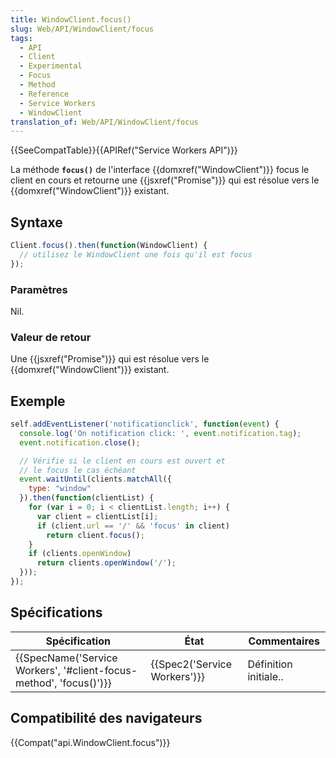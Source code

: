 ```yaml
---
title: WindowClient.focus()
slug: Web/API/WindowClient/focus
tags:
  - API
  - Client
  - Experimental
  - Focus
  - Method
  - Reference
  - Service Workers
  - WindowClient
translation_of: Web/API/WindowClient/focus
---
```

{{SeeCompatTable}}{{APIRef("Service Workers API")}}

La méthode **`focus()`** de l'interface {{domxref("WindowClient")}} focus le client en cours et retourne une {{jsxref("Promise")}} qui est résolue vers le {{domxref("WindowClient")}} existant.

## Syntaxe

```js
Client.focus().then(function(WindowClient) {
  // utilisez le WindowClient une fois qu'il est focus
});
```

### Paramètres

Nil.

### Valeur de retour

Une {{jsxref("Promise")}} qui est résolue vers le {{domxref("WindowClient")}} existant.

## Exemple

```js
self.addEventListener('notificationclick', function(event) {
  console.log('On notification click: ', event.notification.tag);
  event.notification.close();

  // Vérifie si le client en cours est ouvert et
  // le focus le cas échéant
  event.waitUntil(clients.matchAll({
    type: "window"
  }).then(function(clientList) {
    for (var i = 0; i < clientList.length; i++) {
      var client = clientList[i];
      if (client.url == '/' && 'focus' in client)
        return client.focus();
    }
    if (clients.openWindow)
      return clients.openWindow('/');
  }));
});
```

## Spécifications

| Spécification                                                                            | État                                 | Commentaires          |
| ---------------------------------------------------------------------------------------- | ------------------------------------ | --------------------- |
| {{SpecName('Service Workers', '#client-focus-method', 'focus()')}} | {{Spec2('Service Workers')}} | Définition initiale.. |

## Compatibilité des navigateurs

{{Compat("api.WindowClient.focus")}}
